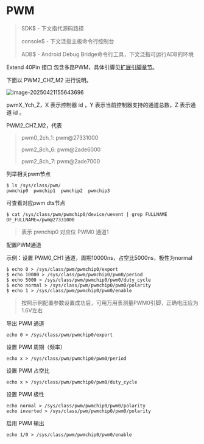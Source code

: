 # PWM



> SDK$ - 下文指代源码路径
>
> console$ - 下文泛指主板命令行控制台
>
> ADB$ - Android Debug Bridge命令行工具，下文泛指可运行ADB的环境



Extend 40Pin 接口 包含多路PWM，具体引脚见[扩展引脚章节](#ExpansionPin-K7)。

下面以 PWM2_CH7_M2 进行说明。

![image-20250421155643696](C:\Users\16708\AppData\Roaming\Typora\typora-user-images\image-20250421155643696.png)



pwmX_Ych_Z，X 表示控制器 id ，Y 表示当前控制器支持的通道总数，Z 表示通道 id 。

PWM2_CH7_M2，代表

> pwm0_2ch_1: pwm@27331000
>
> pwm2_8ch_6: pwm@2ade6000
>
> pwm2_8ch_7: pwm@2ade7000

列举相关pwm节点

```
$ ls /sys/class/pwm/
pwmchip0  pwmchip1  pwmchip2  pwmchip3
```

可查看对应pwm dts节点

```
$ cat /sys/class/pwm/pwmchip0/device/uevent | grep FULLNAME
OF_FULLNAME=/pwm@27331000
```

>表示 pwnchip0 对应位 PWM0 通道1

配置PWM通道

示例：设置 PWM0_CH1 通道，周期10000ns，占空比5000ns，极性为normal

```
$ echo 0 > /sys/class/pwm/pwmchip0/export
$ echo 10000 > /sys/class/pwm/pwmchip0/pwm0/period
$ echo 5000 > /sys/class/pwm/pwmchip0/pwm0/duty_cycle
$ echo normal > /sys/class/pwm/pwmchip0/pwm0/polarity
$ echo 1 > /sys/class/pwm/pwmchip0/pwm0/enable
```

> 按照示例配置参数设置成功后，可用万用表测量PWM0引脚，正确电压应为1.6V左右



导出 PWM 通道

```
echo 0 > /sys/class/pwm/pwmchip0/export
```

设置 PWM 周期（频率）

```
echo x > /sys/class/pwm/pwmchip0/pwm0/period
```

设置 PWM 占空比

```
echo x > /sys/class/pwm/pwmchip0/pwm0/duty_cycle
```

设置 PWM 极性

```
echo normal > /sys/class/pwm/pwmchip0/pwm0/polarity
echo inverted > /sys/class/pwm/pwmchip0/pwm0/polarity
```

启用 PWM 输出

```
echo 1/0 > /sys/class/pwm/pwmchip0/pwm0/enable
```




